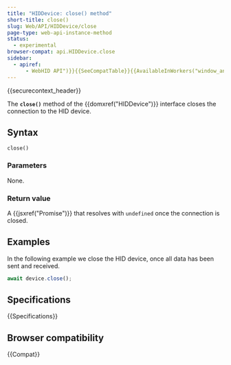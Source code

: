 ```yaml
---
title: "HIDDevice: close() method"
short-title: close()
slug: Web/API/HIDDevice/close
page-type: web-api-instance-method
status:
  - experimental
browser-compat: api.HIDDevice.close
sidebar:
  - apiref:
      - WebHID API")}}{{SeeCompatTable}}{{AvailableInWorkers("window_and_worker_except_shared
---
```


{{securecontext_header}}

The **`close()`** method of the {{domxref("HIDDevice")}} interface closes the connection to the HID device.

## Syntax

```js-nolint
close()
```

### Parameters

None.

### Return value

A {{jsxref("Promise")}} that resolves with `undefined` once the connection is closed.

## Examples

In the following example we close the HID device, once all data has been sent and received.

```js
await device.close();
```

## Specifications

{{Specifications}}

## Browser compatibility

{{Compat}}
